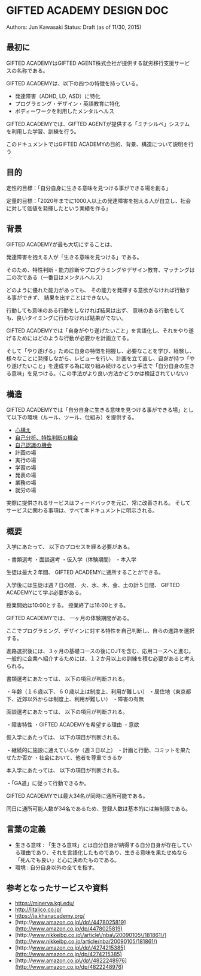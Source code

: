 # GIFTED ACADEMY DESIGN DOC

Authors: Jun Kawasaki
Status: Draft \(as of 11\/30, 2015\)

## 最初に

GIFTED ACADEMYはGIFTED AGENT株式会社が提供する就労移行支援サービスの名称である。

GIFTED ACADEMYは、以下の四つの特徴を持っている。

* 発達障害（ADHD, LD, ASD）に特化
* プログラミング・デザイン・英語教育に特化
* ボディーワークを利用したメンタルヘルス

GIFTED ACADEMYでは、GIFTED AGENTが提供する「ミチシルベ」システムを利用した学習、訓練を行う。

このドキュメントではGIFTED ACADEMYの目的、背景、構造について説明を行う

## 目的

定性的目標：「自分自身に生きる意味を見つける事ができる場を創る」

定量的目標：「2020年までに1000人以上の発達障害を抱える人が自立し、社会に対して価値を発揮したという実績を作る」

## 背景

GIFTED ACADEMYが最も大切にすることは、

発達障害を抱える人が「生きる意味を見つける」である。

そのため、特性判断・能力診断やプログラミングやデザイン教育、マッチングは二の次である（一番目はメンタルヘルス）

どのように優れた能力があっても、
その能力を発揮する意欲がなければ行動する事ができず、
結果を出すことはできない。

行動しても意味のある行動をしなければ結果は出ず、
意味のある行動をしても、良いタイミングに行わなければ結果がでない。

GIFTED ACADEMYでは「自身がやり遂げたいこと」を言語化し、それをやり遂げるためにはどのような行動が必要かを計画立てる。

そして「やり遂げる」ために自身の特徴を把握し、必要なことを学び、経験し、様々なことに発揮しながら、レビューを行い、計画を立て直し、自身が持つ「やり遂げたいこと」を達成する為に取り組み続けるという手法で「自分自身の生きる意味」を見つける。（この手法がより良い方法かどうかは検証されていない）

## 構造

GIFTED ACADEMYでは「自分自身に生きる意味を見つける事ができる場」として以下の環境（ルール、ツール、仕組み）を提供する。

* [心構え](CREDO.md)
* [自己分析、特性判断の機会](STATUS.md)
* [自己認識の機会](MENTAL_HEALTH.md)
* 計画の場
* 実行の場
* 学習の場
* 発表の場
* 業務の場
* 就労の場

実際に提供されるサービスはフィードバックを元に、常に改善される。
そしてサービスに関わる事項は、すべて本ドキュメントに明示される。

## 概要

入学にあたって、
以下のプロセスを経る必要がある。

・書類選考
・面談選考
・仮入学（体験期間）
・本入学

生徒は最大２年間、
GIFTED ACADEMYに通所することができる。

入学後には生徒は週７日の間、
火、水、木、金、土の計５日間、
GIFTED ACADEMYにて学ぶ必要がある。

授業開始は10:00とする。
授業終了は16:00とする。

GIFTED ACADEMYでは、
一ヶ月の体験期間がある。

ここでプログラミング、デザインに対する特性を自己判断し、自らの進路を選択する。

進路選択後には、３ヶ月の基礎コースの後にOJTを含む、応用コースへと進む。
一般的に企業へ紹介するためには、１２か月以上の訓練を積む必要があると考えられる。

書類選考にあたっては、
以下の項目が判断される。

・年齢（１６歳以下、６０歳以上は制度上、利用が難しい）
・居住地（東京都下、近郊以外からは制度上、利用が難しい）
・障害の有無

面談選考にあたっては、
以下の項目が判断される。

・障害特性
・GIFTED ACADEMYを希望する理由
・意欲

仮入学にあたっては、
以下の項目が判断される。

・継続的に施設に通えているか（週３日以上）
・計画と行動、コミットを果たせたか否か
・社会において、他者を尊重できるか

本入学にあたっては、
以下の項目が判断される。

・「GA道」に従って行動できるか。



GIFTED ACADEMYでは最大34名が同時に通所可能である。

同日に通所可能人数が34名であるため、登録人数は基本的には無制限である。



## 言葉の定義

* 生きる意味 : 「生きる意味」とは自分自身が納得する自分自身が存在している理由であり、それを言語化したものであり、生きる意味を果たせぬなら「死んでも良い」と心に決めたものである。
* 環境 : 自分自身以外の全てを指す。

## 参考となったサービスや資料

* [https:\/\/minerva.kgi.edu\/](https://minerva.kgi.edu/)
* [http:\/\/litalico.co.jp\/](http://litalico.co.jp/)
* [https:\/\/ja.khanacademy.org\/](https://ja.khanacademy.org/)
* [http:\/\/www.amazon.co.jp\/dp\/4478025819](http://www.amazon.co.jp/dp/4478025819)
* [http:\/\/www.nikkeibp.co.jp\/article\/nba\/20090105\/181861\/](http://www.nikkeibp.co.jp/article/nba/20090105/181861/)
* [http:\/\/www.amazon.co.jp\/dp\/4274215385](http://www.amazon.co.jp/dp/4274215385)
* [http:\/\/www.amazon.co.jp\/dp\/4822248976](http://www.amazon.co.jp/dp/4822248976)

